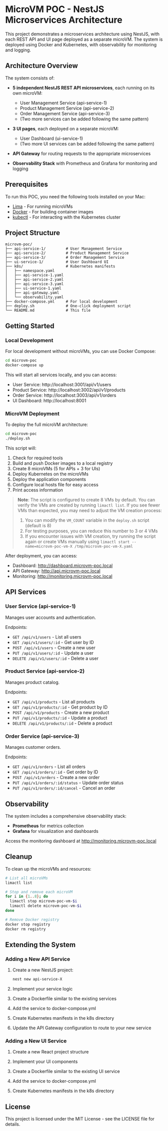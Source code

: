 # MicroVM POC - NestJS Microservices Architecture

This project demonstrates a microservices architecture using NestJS, with each REST API and UI page deployed as a separate microVM. The system is deployed using Docker and Kubernetes, with observability for monitoring and logging.

## Architecture Overview

The system consists of:

- **5 independent NestJS REST API microservices**, each running on its own microVM:
  - User Management Service (api-service-1)
  - Product Management Service (api-service-2)
  - Order Management Service (api-service-3)
  - (Two more services can be added following the same pattern)

- **3 UI pages**, each deployed on a separate microVM:
  - User Dashboard (ui-service-1)
  - (Two more UI services can be added following the same pattern)

- **API Gateway** for routing requests to the appropriate microservices
- **Observability Stack** with Prometheus and Grafana for monitoring and logging

## Prerequisites

To run this POC, you need the following tools installed on your Mac:

- [Lima](https://github.com/lima-vm/lima) - For running microVMs
- [Docker](https://www.docker.com/products/docker-desktop/) - For building container images
- [kubectl](https://kubernetes.io/docs/tasks/tools/) - For interacting with the Kubernetes cluster

## Project Structure

```
microvm-poc/
├── api-service-1/         # User Management Service
├── api-service-2/         # Product Management Service
├── api-service-3/         # Order Management Service
├── ui-service-1/          # User Dashboard UI
├── k8s/                   # Kubernetes manifests
│   ├── namespace.yaml
│   ├── api-service-1.yaml
│   ├── api-service-2.yaml
│   ├── api-service-3.yaml
│   ├── ui-service-1.yaml
│   ├── api-gateway.yaml
│   └── observability.yaml
├── docker-compose.yml     # For local development
├── deploy.sh              # One-click deployment script
└── README.md              # This file
```

## Getting Started

### Local Development

For local development without microVMs, you can use Docker Compose:

```bash
cd microvm-poc
docker-compose up
```

This will start all services locally, and you can access:
- User Service: http://localhost:3001/api/v1/users
- Product Service: http://localhost:3002/api/v1/products
- Order Service: http://localhost:3003/api/v1/orders
- UI Dashboard: http://localhost:8001

### MicroVM Deployment

To deploy the full microVM architecture:

```bash
cd microvm-poc
./deploy.sh
```

This script will:
1. Check for required tools
2. Build and push Docker images to a local registry
3. Create 8 microVMs (5 for APIs + 3 for UIs)
4. Deploy Kubernetes on the microVMs
5. Deploy the application components
6. Configure local hosts file for easy access
7. Print access information

> **Note**: The script is configured to create 8 VMs by default. You can verify the VMs are created by running `limactl list`. If you see fewer VMs than expected, you may need to adjust the VM creation process:
> 
> 1. You can modify the `VM_COUNT` variable in the `deploy.sh` script (default is 8)
> 2. For testing purposes, you can reduce this number to 3 or 4 VMs
> 3. If you encounter issues with VM creation, try running the script again or create VMs manually using `limactl start --name=microvm-poc-vm-X /tmp/microvm-poc-vm-X.yaml`

After deployment, you can access:
- Dashboard: http://dashboard.microvm-poc.local
- API Gateway: http://api.microvm-poc.local
- Monitoring: http://monitoring.microvm-poc.local

## API Services

### User Service (api-service-1)

Manages user accounts and authentication.

Endpoints:
- `GET /api/v1/users` - List all users
- `GET /api/v1/users/:id` - Get user by ID
- `POST /api/v1/users` - Create a new user
- `PUT /api/v1/users/:id` - Update a user
- `DELETE /api/v1/users/:id` - Delete a user

### Product Service (api-service-2)

Manages product catalog.

Endpoints:
- `GET /api/v1/products` - List all products
- `GET /api/v1/products/:id` - Get product by ID
- `POST /api/v1/products` - Create a new product
- `PUT /api/v1/products/:id` - Update a product
- `DELETE /api/v1/products/:id` - Delete a product

### Order Service (api-service-3)

Manages customer orders.

Endpoints:
- `GET /api/v1/orders` - List all orders
- `GET /api/v1/orders/:id` - Get order by ID
- `POST /api/v1/orders` - Create a new order
- `PUT /api/v1/orders/:id/status` - Update order status
- `PUT /api/v1/orders/:id/cancel` - Cancel an order

## Observability

The system includes a comprehensive observability stack:

- **Prometheus** for metrics collection
- **Grafana** for visualization and dashboards

Access the monitoring dashboard at http://monitoring.microvm-poc.local

## Cleanup

To clean up the microVMs and resources:

```bash
# List all microVMs
limactl list

# Stop and remove each microVM
for i in {1..8}; do
  limactl stop microvm-poc-vm-$i
  limactl delete microvm-poc-vm-$i
done

# Remove Docker registry
docker stop registry
docker rm registry
```

## Extending the System

### Adding a New API Service

1. Create a new NestJS project:
   ```bash
   nest new api-service-X
   ```

2. Implement your service logic

3. Create a Dockerfile similar to the existing services

4. Add the service to docker-compose.yml

5. Create Kubernetes manifests in the k8s directory

6. Update the API Gateway configuration to route to your new service

### Adding a New UI Service

1. Create a new React project structure

2. Implement your UI components

3. Create a Dockerfile similar to the existing UI service

4. Add the service to docker-compose.yml

5. Create Kubernetes manifests in the k8s directory

## License

This project is licensed under the MIT License - see the LICENSE file for details.
